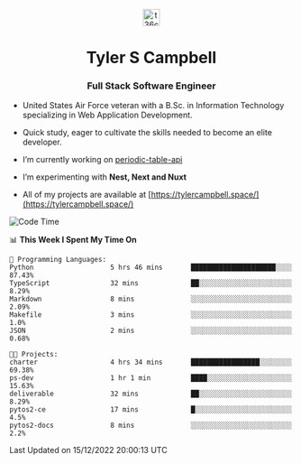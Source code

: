 <p align="center">
<a href="https://www.linkedin.com/in/t36campbell" target="blank"><img align="center" src="https://ik.imagekit.io/t36campbell/Portfolio/linkedin.png.original_m8bbGgPh6.png" alt="t36campbell" height="30" width="30" /></a>
</p>
<h1 align="center">Tyler S Campbell</h1>
<h3 align="center">Full Stack Software Engineer</h3>

* United States Air Force veteran with a B.Sc. in Information Technology specializing in Web Application Development. 

* Quick study, eager to cultivate the skills needed to become an elite developer.

* I’m currently working on [periodic-table-api](https://github.com/t36campbell/periodic-table-api)

* I’m experimenting with **Nest, Next and Nuxt**

* All of my projects are available at [https://tylercampbell.space/](https://tylercampbell.space/)

<!--START_SECTION:waka-->
![Code Time](http://img.shields.io/badge/Code%20Time-2%2C046%20hrs-blue)

📊 **This Week I Spent My Time On** 

```text
💬 Programming Languages: 
Python                   5 hrs 46 mins       █████████████████████░░░░   87.43% 
TypeScript               32 mins             ██░░░░░░░░░░░░░░░░░░░░░░░   8.29% 
Markdown                 8 mins              ░░░░░░░░░░░░░░░░░░░░░░░░░   2.09% 
Makefile                 3 mins              ░░░░░░░░░░░░░░░░░░░░░░░░░   1.0% 
JSON                     2 mins              ░░░░░░░░░░░░░░░░░░░░░░░░░   0.68%

🐱‍💻 Projects: 
charter                  4 hrs 34 mins       █████████████████░░░░░░░░   69.38% 
ps-dev                   1 hr 1 min          ████░░░░░░░░░░░░░░░░░░░░░   15.63% 
deliverable              32 mins             ██░░░░░░░░░░░░░░░░░░░░░░░   8.29% 
pytos2-ce                17 mins             █░░░░░░░░░░░░░░░░░░░░░░░░   4.5% 
pytos2-docs              8 mins              ░░░░░░░░░░░░░░░░░░░░░░░░░   2.2%

```


 Last Updated on 15/12/2022 20:00:13 UTC
<!--END_SECTION:waka-->
